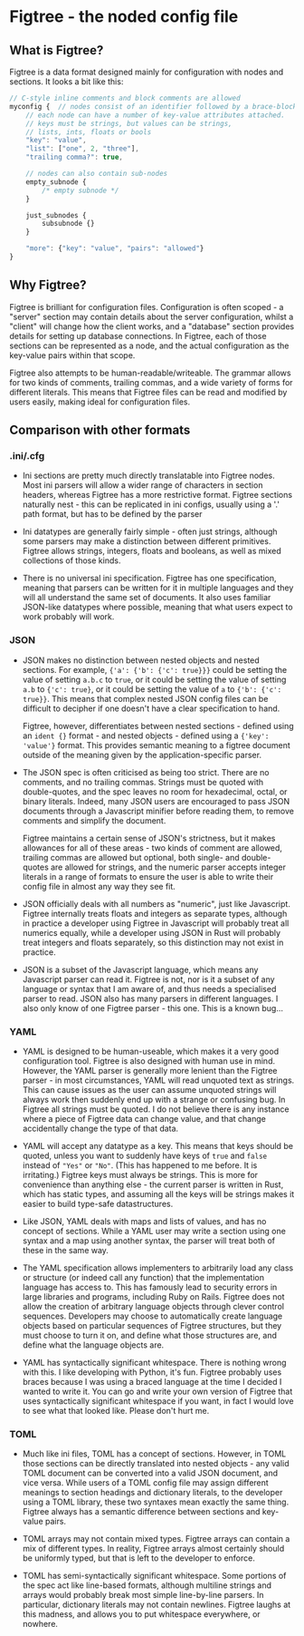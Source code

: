 # Figtree - the noded config file

## What is Figtree?

Figtree is a data format designed mainly for configuration with nodes and sections.  It
looks a bit like this:

```javascript
// C-style inline comments and block comments are allowed
myconfig {  // nodes consist of an identifier followed by a brace-block
    // each node can have a number of key-value attributes attached.
    // keys must be strings, but values can be strings,
    // lists, ints, floats or bools
    "key": "value",
    "list": ["one", 2, "three"],
    "trailing comma?": true,

    // nodes can also contain sub-nodes
    empty_subnode {
        /* empty subnode */
    }

    just_subnodes {
        subsubnode {}
    }

    "more": {"key": "value", "pairs": "allowed"}
}
```

## Why Figtree?

Figtree is brilliant for configuration files.  Configuration is often scoped - a "server"
section may contain details about the server configuration, whilst a "client" will change
how the client works, and a "database" section provides details for setting up database
connections.  In Figtree, each of those sections can be represented as a node, and the
actual configuration as the key-value pairs within that scope.

Figtree also attempts to be human-readable/writeable.  The grammar allows for two kinds
of comments, trailing commas, and a wide variety of forms for different literals.  This
means that Figtree files can be read and modified by users easily, making ideal for
configuration files.

## Comparison with other formats

### .ini/.cfg

- Ini sections are pretty much directly translatable into Figtree nodes.  Most
    ini parsers will allow a wider range of characters in section headers, whereas
    Figtree has a more restrictive format.  Figtree sections naturally nest - this can be
    replicated in ini configs, usually using a '.' path format, but has to be defined by
    the parser

- Ini datatypes are generally fairly simple - often just strings, although some parsers
    may make a distinction between different primitives.  Figtree allows strings,
    integers, floats and booleans, as well as mixed collections of those kinds.

- There is no universal ini specification.  Figtree has one specification, meaning that
    parsers can be written for it in multiple languages and they will all understand the
    same set of documents.  It also uses familiar JSON-like datatypes where possible,
    meaning that what users expect to work probably will work.


### JSON

- JSON makes no distinction between nested objects and nested sections.  For example,
    `{'a': {'b': {'c': true}}}` could be setting the value of setting `a.b.c` to `true`,
    or it could be setting the value of setting `a.b` to `{'c': true}`, or it could be
    setting the value of `a` to `{'b': {'c': true}}`.  This means that complex nested
    JSON config files can be difficult to decipher if one doesn't have a clear
    specification to hand.

    Figtree, however, differentiates between nested sections - defined using an
    `ident {}` format - and nested objects - defined using a `{'key': 'value'}` format.
    This provides semantic meaning to a figtree document outside of the meaning given by
    the application-specific parser.

- The JSON spec is often criticised as being too strict.  There are no comments, and no
    trailing commas.  Strings must be quoted with double-quotes, and the spec leaves no
    room for hexadecimal, octal, or binary literals.  Indeed, many JSON users are
    encouraged to pass JSON documents through a Javascript minifier before reading them,
    to remove comments and simplify the document.

    Figtree maintains a certain sense of JSON's strictness, but it makes allowances for
    all of these areas - two kinds of comment are allowed, trailing commas are allowed
    but optional, both single- and double-quotes are allowed for strings, and the
    numeric parser accepts integer literals in a range of formats to ensure the user is
    able to write their config file in almost any way they see fit.

- JSON officially deals with all numbers as "numeric", just like Javascript.  Figtree
    internally treats floats and integers as separate types, although in practice a
    developer using Figtree in Javascript will probably treat all numerics equally, while
    a developer using JSON in Rust will probably treat integers and floats separately, so
    this distinction may not exist in practice.

- JSON is a subset of the Javascript language, which means any Javascript parser can
    read it.  Figtree is not, nor is it a subset of any language or syntax that I am
    aware of, and thus needs a specialised parser to read.  JSON also has many parsers
    in different languages.  I also only know of one Figtree parser - this one.  This is
    a known bug...


### YAML

- YAML is designed to be human-useable, which makes it a very good configuration tool.
    Figtree is also designed with human use in mind.  However, the YAML parser is
    generally more lenient than the Figtree parser - in most circumstances, YAML will
    read unquoted text as strings.  This can cause issues as the user can assume unquoted
    strings will always work then suddenly end up with a strange or confusing bug.  In
    Figtree all strings must be quoted.  I do not believe there is any instance where a
    piece of Figtree data can change value, and that change accidentally change the type
    of that data.

- YAML will accept any datatype as a key.  This means that keys should be quoted, unless
    you want to suddenly have keys of `true` and `false` instead of `"Yes"` or `"No"`.
    (This has happened to me before.  It is irritating.)  Figtree keys must always be
    strings.  This is more for convenience than anything else - the current parser is
    written in Rust, which has static types, and assuming all the keys will be strings
    makes it easier to build type-safe datastructures.

- Like JSON, YAML deals with maps and lists of values, and has no concept of sections.
    While a YAML user may write a section using one syntax and a map using another
    syntax, the parser will treat both of these in the same way.

- The YAML specification allows implementers to arbitrarily load any class or structure
    (or indeed call any function) that the implementation language has access to.  This
    has famously lead to security errors in large libraries and programs, including Ruby
    on Rails.  Figtree does not allow the creation of arbitrary language objects through
    clever control sequences.  Developers may choose to automatically create language
    objects based on particular sequences of Figtree structures, but they must choose to
    turn it on, and define what those structures are, and define what the language
    objects are.

- YAML has syntactically significant whitespace.  There is nothing wrong with this.  I
    like developing with Python, it's fun.  Figtree probably uses braces because I was
    using a braced language at the time I decided I wanted to write it.  You can go and
    write your own version of Figtree that uses syntactically significant whitespace if
    you want, in fact I would love to see what that looked like.  Please don't hurt me.


### TOML

- Much like ini files, TOML has a concept of sections.  However, in TOML those sections
    can be directly translated into nested objects - any valid TOML document can be
    converted into a valid JSON document, and vice versa.  While users of a TOML config
    file may assign different meanings to section headings and dictionary literals, to
    the developer using a TOML library, these two syntaxes mean exactly the same thing.
    Figtree always has a semantic difference between sections and key-value pairs.

- TOML arrays may not contain mixed types.  Figtree arrays can contain a mix of different
    types.  In reality, Figtree arrays almost certainly should be uniformly typed, but
    that is left to the developer to enforce.

- TOML has semi-syntactically significant whitespace.  Some portions of the spec act like
    line-based formats, although multiline strings and arrays would probably break most
    simple line-by-line parsers.  In particular, dictionary literals may not contain
    newlines.  Figtree laughs at this madness, and allows you to put whitespace
    everywhere, or nowhere.
